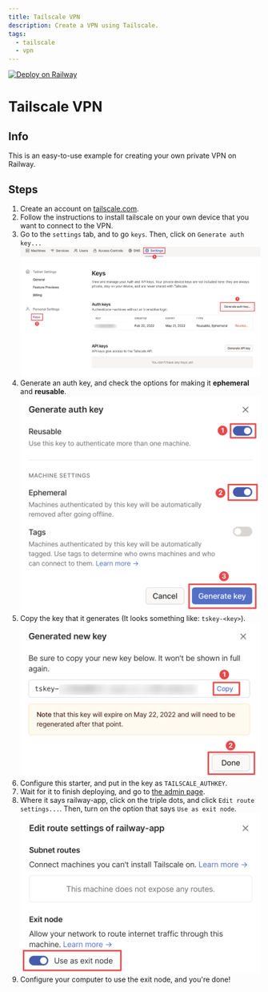 ```yaml
---
title: Tailscale VPN
description: Create a VPN using Tailscale.
tags:
  - tailscale
  - vpn
---
```


[![Deploy on Railway](https://railway.app/button.svg)](https://railway.app/new/template?template=https%3A%2F%2Fgithub.com%2Frailwayapp%2Fexamples%2Ftree%2Fmaster%2Fexamples%2Fflask&envs=TAILSCALE_AUTHKEY&TAILSCALE_AUTHKEYDesc=tskey-%3Ckey%3E&referralCode=erics)

# Tailscale VPN

## Info

This is an easy-to-use example for creating your own private VPN on Railway.

## Steps

1. Create an account on [tailscale.com](https://tailscale.com/).
2. Follow the instructions to install tailscale on your own device that you want to connect to the VPN.
3. Go to the `settings` tab, and to go `keys`. Then, click on `Generate auth key...`
![settings page](./images/settings-page.png)
4. Generate an auth key, and check the options for making it **ephemeral** and **reusable**.
![generate auth key](./images/generate-auth-key.png)
5. Copy the key that it generates (It looks something like: `tskey-<key>`).
![copy auth key](./images/copy-auth-key.png)
6. Configure this starter, and put in the key as `TAILSCALE_AUTHKEY`.
7. Wait for it to finish deploying, and go to [the admin page](https://login.tailscale.com/admin/machines).
8. Where it says railway-app, click on the triple dots, and click `Edit route settings...`. Then, turn on the option that says `Use as exit node`.
![use as exit node](./images/use-as-exit-node.png)
9. Configure your computer to use the exit node, and you're done!